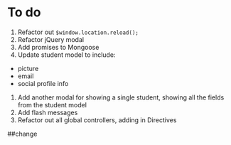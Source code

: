 # To do

1. Refactor out `$window.location.reload();`
1. Refactor jQuery modal
1. Add promises to Mongoose
1. Update student model to include:
  - picture
  - email
  - social profile info
1. Add another modal for showing a single student, showing all the fields from the student model
1. Add flash messages
1. Refactor out all global controllers, adding in Directives

##change
